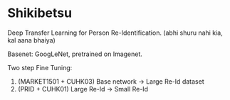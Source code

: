# Shikibetsu
Deep Transfer Learning for Person Re-Identification. (abhi shuru nahi kia, kal aana bhaiya)

Basenet: GoogLeNet, pretrained on Imagenet.

Two step Fine Tuning:
  1. (MARKET1501 + CUHK03) Base network -> Large Re-Id dataset
  2. (PRID + CUHK01) Large Re-Id -> Small Re-Id
